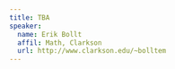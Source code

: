 ```yaml
---
title: TBA
speaker:
  name: Erik Bollt
  affil: Math, Clarkson
  url: http://www.clarkson.edu/~bolltem
---
```

